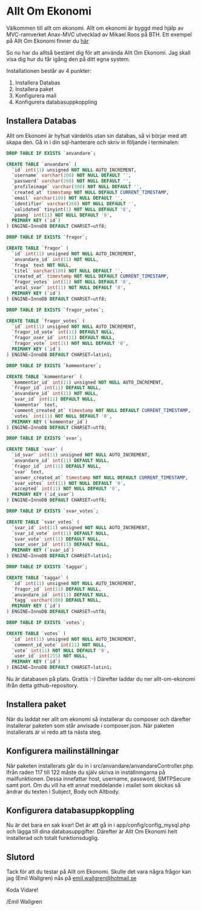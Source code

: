 Allt Om Ekonomi
===============
Välkommen till allt om ekonomi. Allt om ekonomi är byggd med hjälp av MVC-ramverket Anax-MVC utvecklad av Mikael Roos på BTH.
Ett exempel på Allt Om Ekonomi finner du [här](http://www.student.bth.se/~emwc15/phpmvc/alltomekonomi/Anax-MVC/webroot/)

So nu har du alltså bestämt dig för att använda Allt Om Ekonomi.
Jag skall visa dig hur du får igång den på ditt egna system.

Installationen består av 4 punkter:
1. Installera Databas
2. Installera paket
3. Konfigurera mail
4. Konfigurera databasuppkoppling

Installera Databas
------------------
Allt om Ekonomi är hyfsat värdelös utan sin databas, så vi börjar med att skapa den.
Gå in i din sql-hanterare och skriv in följande i terminalen:

```sql
DROP TABLE IF EXISTS `anvandare`;

CREATE TABLE `anvandare` (
  `id` int(11) unsigned NOT NULL AUTO_INCREMENT,
  `username` varchar(100) NOT NULL DEFAULT '',
  `password` varchar(260) NOT NULL DEFAULT '',
  `profileimage` varchar(300) NOT NULL DEFAULT '',
  `created_at` timestamp NOT NULL DEFAULT CURRENT_TIMESTAMP,
  `email` varchar(100) NOT NULL DEFAULT '',
  `identifier` varchar(260) NOT NULL DEFAULT '',
  `validated` tinyint(1) NOT NULL DEFAULT '0',
  `poang` int(11) NOT NULL DEFAULT '0',
  PRIMARY KEY (`id`)
) ENGINE=InnoDB DEFAULT CHARSET=utf8;

DROP TABLE IF EXISTS `fragor`;

CREATE TABLE `fragor` (
  `id` int(11) unsigned NOT NULL AUTO_INCREMENT,
  `anvandare_id` int(11) NOT NULL,
  `fraga` text NOT NULL,
  `titel` varchar(100) NOT NULL DEFAULT '',
  `created_at` timestamp NOT NULL DEFAULT CURRENT_TIMESTAMP,
  `fragor_votes` int(11) NOT NULL DEFAULT '0',
  `antal_svar` int(11) NOT NULL DEFAULT '0',
  PRIMARY KEY (`id`)
) ENGINE=InnoDB DEFAULT CHARSET=utf8;

DROP TABLE IF EXISTS `fragor_votes`;

CREATE TABLE `fragor_votes` (
  `id` int(11) unsigned NOT NULL AUTO_INCREMENT,
  `fragor_id_vote` int(11) DEFAULT NULL,
  `fragor_user_id` int(11) DEFAULT NULL,
  `fragor_vote` int(11) NOT NULL DEFAULT '0',
  PRIMARY KEY (`id`)
) ENGINE=InnoDB DEFAULT CHARSET=latin1;

DROP TABLE IF EXISTS `kommentarer`;

CREATE TABLE `kommentarer` (
  `kommentar_id` int(11) unsigned NOT NULL AUTO_INCREMENT,
  `fragor_id` int(11) DEFAULT NULL,
  `anvandare_id` int(11) NOT NULL,
  `svar_id` int(11) DEFAULT NULL,
  `kommentar` text,
  `comment_created_at` timestamp NOT NULL DEFAULT CURRENT_TIMESTAMP,
  `votes` int(11) NOT NULL DEFAULT '0',
  PRIMARY KEY (`kommentar_id`)
) ENGINE=InnoDB DEFAULT CHARSET=utf8;

DROP TABLE IF EXISTS `svar`;

CREATE TABLE `svar` (
  `id_svar` int(11) unsigned NOT NULL AUTO_INCREMENT,
  `anvandare_id` int(11) DEFAULT NULL,
  `fragor_id` int(11) DEFAULT NULL,
  `svar` text,
  `answer_created_at` timestamp NOT NULL DEFAULT CURRENT_TIMESTAMP,
  `svar_votes` int(11) NOT NULL DEFAULT '0',
  `accepted` int(11) NOT NULL DEFAULT '0',
  PRIMARY KEY (`id_svar`)
) ENGINE=InnoDB DEFAULT CHARSET=utf8;

DROP TABLE IF EXISTS `svar_votes`;

CREATE TABLE `svar_votes` (
  `svar_id` int(11) unsigned NOT NULL AUTO_INCREMENT,
  `svar_id_vote` int(11) DEFAULT NULL,
  `svar_vote` int(11) DEFAULT NULL,
  `svar_user_id` int(11) DEFAULT NULL,
  PRIMARY KEY (`svar_id`)
) ENGINE=InnoDB DEFAULT CHARSET=latin1;

DROP TABLE IF EXISTS `taggar`;

CREATE TABLE `taggar` (
  `id` int(11) unsigned NOT NULL AUTO_INCREMENT,
  `fragor_id` int(11) DEFAULT NULL,
  `anvandare_id` int(11) DEFAULT NULL,
  `tagg` varchar(100) DEFAULT NULL,
  PRIMARY KEY (`id`)
) ENGINE=InnoDB DEFAULT CHARSET=utf8;

DROP TABLE IF EXISTS `votes`;

CREATE TABLE `votes` (
  `id` int(11) unsigned NOT NULL AUTO_INCREMENT,
  `comment_id_vote` int(11) NOT NULL,
  `vote` int(11) NOT NULL DEFAULT '0',
  `user_id` int(255) NOT NULL,
  PRIMARY KEY (`id`)
) ENGINE=InnoDB DEFAULT CHARSET=latin1;

```
Nu är databasen på plats. Grattis :-)
Därefter laddar du ner allt-om-ekonomi ifrån detta github-repository.

Installera paket
----------------

När du laddat ner allt om ekonomi så installerar du composer och därefter installerar paketen som står anvisade i composer.json.
När paketen installerats är vi redo att ta nästa steg.

Konfigurera mailinställningar
-----------------------------
När paketen installerats går du in i src/anvandare/anvandareController.php. Ifrån raden 117 till 122 måste du själv skriva in inställningarna på mailfunktionen. Dessa innefattar host, username, password, SMTPSecure samt port. Om du vill ha ett annat meddelande i mailet som skickas så ändrar du texten i Subject, Body och Altbody.

Konfigurera databasuppkoppling
------------------------------
Nu är det bara en sak kvar!
Det är att gå in i app/config/config_mysql.php och lägga till dina databasuppgifter.
Därefter är Allt Om Ekonomi helt installerad och totalt funktionsduglig.

Slutord
-------
Tack för att du testar på Allt om Ekonomi. Skulle det vara några frågor kan jag (Emil Wallgren) nås på emil.wallgren@hotmail.se

Koda Vidare!

/Emil Wallgren
